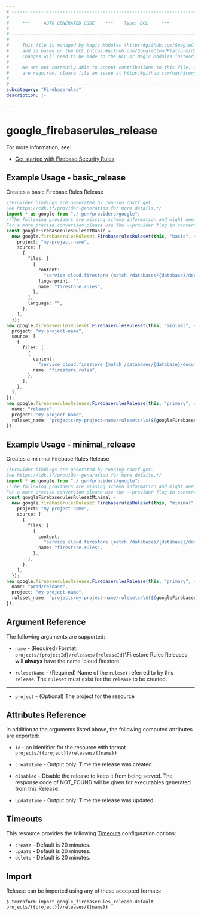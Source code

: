 ```yaml
---
# ----------------------------------------------------------------------------
#
#     ***     AUTO GENERATED CODE    ***    Type: DCL     ***
#
# ----------------------------------------------------------------------------
#
#     This file is managed by Magic Modules (https:#github.com/GoogleCloudPlatform/magic-modules)
#     and is based on the DCL (https:#github.com/GoogleCloudPlatform/declarative-resource-client-library).
#     Changes will need to be made to the DCL or Magic Modules instead of here.
#
#     We are not currently able to accept contributions to this file. If changes
#     are required, please file an issue at https:#github.com/hashicorp/terraform-provider-google/issues/new/choose
#
# ----------------------------------------------------------------------------
subcategory: "Firebaserules"
description: |-
  
---
```


# google\_firebaserules\_release

For more information, see:

* [Get started with Firebase Security Rules](https://firebase.google.com/docs/rules/get-started)

## Example Usage - basic\_release

Creates a basic Firebase Rules Release

```typescript
/*Provider bindings are generated by running cdktf get.
See https://cdk.tf/provider-generation for more details.*/
import * as google from "./.gen/providers/google";
/*The following providers are missing schema information and might need manual adjustments to synthesize correctly: google.
For a more precise conversion please use the --provider flag in convert.*/
const googleFirebaserulesRulesetBasic =
  new google.firebaserulesRuleset.FirebaserulesRuleset(this, "basic", {
    project: "my-project-name",
    source: [
      {
        files: [
          {
            content:
              "service cloud.firestore {match /databases/{database}/documents { match /{document=**} { allow read, write: if false; } } }",
            fingerprint: "",
            name: "firestore.rules",
          },
        ],
        language: "",
      },
    ],
  });
new google.firebaserulesRuleset.FirebaserulesRuleset(this, "minimal", {
  project: "my-project-name",
  source: [
    {
      files: [
        {
          content:
            "service cloud.firestore {match /databases/{database}/documents { match /{document=**} { allow read, write: if false; } } }",
          name: "firestore.rules",
        },
      ],
    },
  ],
});
new google.firebaserulesRelease.FirebaserulesRelease(this, "primary", {
  name: "release",
  project: "my-project-name",
  ruleset_name: `projects/my-project-name/rulesets/\${${googleFirebaserulesRulesetBasic.name}}`,
});

```

## Example Usage - minimal\_release

Creates a minimal Firebase Rules Release

```typescript
/*Provider bindings are generated by running cdktf get.
See https://cdk.tf/provider-generation for more details.*/
import * as google from "./.gen/providers/google";
/*The following providers are missing schema information and might need manual adjustments to synthesize correctly: google.
For a more precise conversion please use the --provider flag in convert.*/
const googleFirebaserulesRulesetMinimal =
  new google.firebaserulesRuleset.FirebaserulesRuleset(this, "minimal", {
    project: "my-project-name",
    source: [
      {
        files: [
          {
            content:
              "service cloud.firestore {match /databases/{database}/documents { match /{document=**} { allow read, write: if false; } } }",
            name: "firestore.rules",
          },
        ],
      },
    ],
  });
new google.firebaserulesRelease.FirebaserulesRelease(this, "primary", {
  name: "prod/release",
  project: "my-project-name",
  ruleset_name: `projects/my-project-name/rulesets/\${${googleFirebaserulesRulesetMinimal.name}}`,
});

```

## Argument Reference

The following arguments are supported:

*   `name` -
    (Required)
    Format: `projects/{projectId}/releases/{releaseId}`\Firestore Rules Releases will **always** have the name 'cloud.firestore'

*   `rulesetName` -
    (Required)
    Name of the `ruleset` referred to by this `release`. The `ruleset` must exist for the `release` to be created.

***

* `project` -
  (Optional)
  The project for the resource

## Attributes Reference

In addition to the arguments listed above, the following computed attributes are exported:

*   `id` - an identifier for the resource with format `projects/{{project}}/releases/{{name}}`

*   `createTime` -
    Output only. Time the release was created.

*   `disabled` -
    Disable the release to keep it from being served. The response code of NOT\_FOUND will be given for executables generated from this Release.

*   `updateTime` -
    Output only. Time the release was updated.

## Timeouts

This resource provides the following
[Timeouts](https://developer.hashicorp.com/terraform/plugin/sdkv2/resources/retries-and-customizable-timeouts) configuration options:

* `create` - Default is 20 minutes.
* `update` - Default is 20 minutes.
* `delete` - Default is 20 minutes.

## Import

Release can be imported using any of these accepted formats:

```console
$ terraform import google_firebaserules_release.default projects/{{project}}/releases/{{name}}
```
